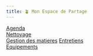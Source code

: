 ```yaml
---
title: 🪴 Mon Espace de Partage
---
```


[Agenda](notes/AgendaMaJournee.md)\
[Nettoyage](notes/nettoyage/nettoyage.md)\
[Gestion des matieres](notes/departements/GestionDesMatieres.md)
[Entretiens](notes/entretiens/L_Entretiens.md)\
[Equipements](notes/departements/L_Equipements.md)